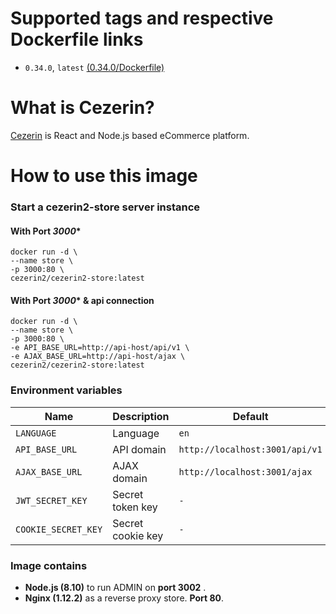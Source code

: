 # Supported tags and respective Dockerfile links

- ```0.34.0```, ```latest```
[(0.34.0/Dockerfile)](https://github.com/cezerin2/docker-cezerin2/blob/v0.34.0/cezerin2-store/Dockerfile)


# What is Cezerin?
[Cezerin](https://github.com/cezerin2/cezerin2) is React and Node.js based eCommerce platform.

# How to use this image

### Start a cezerin2-store server instance

#### With Port ***3000****

```shell
docker run -d \
--name store \
-p 3000:80 \
cezerin2/cezerin2-store:latest
```

#### With Port ***3000**** & api connection

```shell
docker run -d \
--name store \
-p 3000:80 \
-e API_BASE_URL=http://api-host/api/v1 \ 
-e AJAX_BASE_URL=http://api-host/ajax \ 
cezerin2/cezerin2-store:latest
```

### Environment variables

Name|Description|Default
-|-|-
`LANGUAGE`|Language|`en`
`API_BASE_URL`|API domain|`http://localhost:3001/api/v1`
`AJAX_BASE_URL`|AJAX domain|`http://localhost:3001/ajax`
`JWT_SECRET_KEY`|Secret token key|`-`
`COOKIE_SECRET_KEY`|Secret cookie key|`-`

### Image contains

- **Node.js (8.10)** to run
ADMIN on **port 3002** .
- **Nginx (1.12.2)** as a reverse proxy store. **Port 80**.

